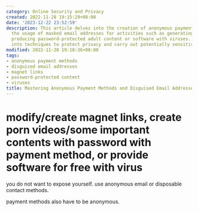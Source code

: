 ```yaml
---
category: Online Security and Privacy
created: 2022-11-28 19:15:29+08:00
date: '2023-12-22 23:52:59'
description: This article delves into the creation of anonymous payment methods and
  the usage of masked email addresses for activities such as generating magnet links,
  producing password-protected adult content or software with viruses. It offers insights
  into techniques to protect privacy and carry out potentially sensitive transactions.
modified: 2022-11-28 19:18:36+08:00
tags:
- anonymous payment methods
- disguised email addresses
- magnet links
- password-protected content
- viruses
title: Mastering Anonymous Payment Methods and Disguised Email Addresses
---
```


# modify/create magnet links, create porn videos/some important contents with password with payment method, or provide software for free with virus

you do not want to expose yourself. use anonymous email or disposable contact methods.

payment methods also have to be anonymous.
